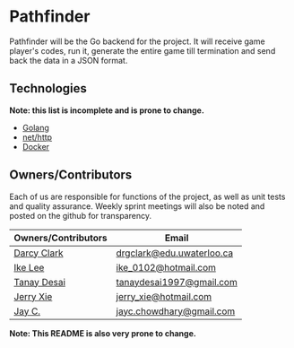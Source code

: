 # Pathfinder

Pathfinder will be the Go backend for the project. It will receive game player's codes, run it, generate the entire game till termination and send back the data in a JSON format. 

## Technologies
**Note: this list is incomplete and is prone to change.**

+ [Golang](https://golang.org)
+ [net/http](https://golang.org/pkg/net/http/)
+ [Docker](https://www.docker.com)
	
## Owners/Contributors
Each of us are responsible for functions of the project, as well as unit tests and quality assurance. Weekly sprint meetings will also be noted and posted on the github for transparency. 

Owners/Contributors | Email
--- | ---
[Darcy Clark](https://github.com/darcy-clark) | drgclark@edu.uwaterloo.ca
[Ike Lee](https://github.com/ikelee) | ike_0102@hotmail.com
[Tanay Desai](https://github.com/tanay97) | tanaydesai1997@gmail.com
[Jerry Xie](https://github.com/JerryXie98) | jerry_xie@hotmail.com
[Jay C.](https://github.com/Corsage) | jayc.chowdhary@gmail.com


**Note: This README is also very prone to change.**
